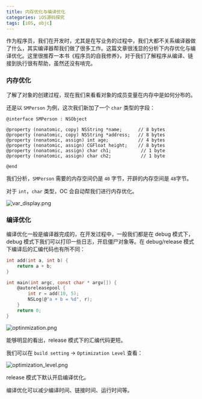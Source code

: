 ```yaml
---
title: 内存优化与编译优化
categories: iOS源码探究
tags: [iOS, objc]
---
```


作为程序员，我们在开发时，尤其是在写业务的过程中，我们大都不关系编译器做了什么，其实编译器帮我们做了很多工作。这篇文章很浅显的分析下内存优化与编译优化。这里很推荐一本书《程序员的自我修养》，对于我们了解程序从编译、链接到执行很有帮助，虽然还没有啃完。

<!-- more -->

### 内存优化
了解了对象的创建过程，现在我们来看看对象的成员变量在内存中是如何分布的。

还是以 `SMPerson` 为例，这次我们新加了一个 `char` 类型的字段：

```objc
@interface SMPerson : NSObject

@property (nonatomic, copy) NSString *name;      // 8 bytes
@property (nonatomic, copy) NSString *address;   // 8 bytes
@property (nonatomic, assign) int age;           // 4 bytes
@property (nonatomic, assign) CGFloat height;    // 8 bytes
@property (nonatomic, assign) char ch1;           // 1 byte
@property (nonatomic, assign) char ch2;           // 1 byte

@end
```

我们分析，`SMPerson` 需要的内存空间仍是 `40` 字节，开辟的内存空间是 `48`字节。

对于 `int`，`char` 类型，OC 会自动帮我们进行内存优化。

![var_display.png](https://i.loli.net/2020/01/04/kXJOuNH72cmoiYz.png)

### 编译优化
编译优化一般是编译器完成的，在开发过程中，一般我们都是在 debug 模式下，debug 模式下我们可以打印一些日志，开启僵尸对象等。在 debug/release 模式下编译后的汇编代码也有所不同：

```c
int add(int a, int b) {
    return a + b;
}

int main(int argc, const char * argv[]) {
    @autoreleasepool {
        int r = add(10, 5);
        NSLog(@"a + b = %d", r);
    }
    return 0;
}
```

![optinmization.png](https://i.loli.net/2020/01/11/mFsXGOR6ZNf7VHD.png)

能够明显的看出，release 模式下的汇编代码更短。

我们可以在 `build setting` -> `Optimization Level` 查看：

![optimization_level.png](https://i.loli.net/2020/01/11/WG6Bgszq9ZtAY2k.png)

release 模式下默认开启编译优化。

编译优化可以减少编译时间、链接时间、运行时间等。
